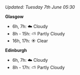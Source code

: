 *Updated: Tuesday 7th June 05:30*

**Glasgow**

* 6h, 7h: :cloud: Cloudy
* 8h - 15h: :partly_sunny: Partly Cloudy
* 16h, 17h: :sunny: Clear

**Edinburgh**

* 6h, 7h: :cloud: Cloudy
* 8h - 17h: :partly_sunny: Partly Cloudy
